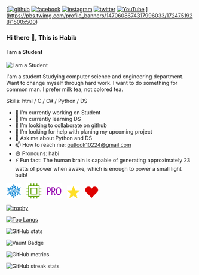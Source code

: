 [[<img src='https://cdn.jsdelivr.net/npm/simple-icons@3.0.1/icons/github.svg' alt='github' height='40'>](https://github.com/Habib-2024)  [<img src='https://cdn.jsdelivr.net/npm/simple-icons@3.0.1/icons/facebook.svg' alt='facebook' height='40'>](https://www.facebook.com/https://www.facebook.com/224HaBiB?mibextid=ZbWKwL)  [<img src='https://cdn.jsdelivr.net/npm/simple-icons@3.0.1/icons/instagram.svg' alt='instagram' height='40'>](https://www.instagram.com/https://www.instagram.com//)  [<img src='https://cdn.jsdelivr.net/npm/simple-icons@3.0.1/icons/twitter.svg' alt='twitter' height='40'>](https://twitter.com/https://x.com/HaBiB10224?t=2xtOvARldGexxhEIWx1kww&s=09)  [<img src='https://cdn.jsdelivr.net/npm/simple-icons@3.0.1/icons/youtube.svg' alt='YouTube' height='40'>](https://www.youtube.com/channel/https://youtube.com/@inspireloop-o7p?si=TbSnVjJtc4TjrqdR)  ](https://pbs.twimg.com/profile_banners/1470608674317996033/1724751928/1500x500)

### Hi there 👋, This is Habib
#### I am a Student
![I am a Student](https://x.com/HaBiB10224/header_photo)

I'am a student Studying computer science and engineering department. Want to change myself through hard work. I want to do something for common man. I prefer milk tea, not colored tea.

Skills: html / C / C# / Python / DS

- 🔭 I’m currently working on Student 
- 🌱 I’m currently learning DS 
- 👯 I’m looking to collaborate on github 
- 🤔 I’m looking for help with planing my upcoming project 
- 💬 Ask me about Python and DS 
- 📫 How to reach me: outlook10224@gmail.com 
- 😄 Pronouns: habi 
- ⚡ Fun fact: The human brain is capable of generating approximately 23 watts of power when awake, which is enough to power a small light bulb! 




<a href='https://archiveprogram.github.com/'><img src='https://raw.githubusercontent.com/acervenky/animated-github-badges/master/assets/acbadge.gif' width='40' height='40'></a> <a href='https://docs.github.com/en/developers'><img src='https://raw.githubusercontent.com/acervenky/animated-github-badges/master/assets/devbadge.gif' width='40' height='40'></a> <a href='https://github.com/pricing'><img src='https://raw.githubusercontent.com/acervenky/animated-github-badges/master/assets/pro.gif' width='40' height='40'></a> <a href='https://stars.github.com/'><img src='https://raw.githubusercontent.com/acervenky/animated-github-badges/master/assets/starbadge.gif' width='35' height='35'></a> <a href='https://docs.github.com/en/github/supporting-the-open-source-community-with-github-sponsors'><img src='https://raw.githubusercontent.com/acervenky/animated-github-badges/master/assets/sponsorbadge.gif' width='35' height='35'></a> 

[![trophy](https://github-profile-trophy.vercel.app/?username=Habib-2024)](https://github.com/ryo-ma/github-profile-trophy)

[![Top Langs](https://github-readme-stats.vercel.app/api/top-langs/?username=Habib-2024)](https://github.com/anuraghazra/github-readme-stats)

![GitHub stats](https://github-readme-stats.vercel.app/api?username=Habib-2024&show_icons=true&count_private=true)  

![Vaunt Badge](https://api.vaunt.dev/v1/github/entities/Habib-2024/contributions?format=svg&private=true)  

![GitHub metrics](https://metrics.lecoq.io/Habib-2024)  

![GitHub streak stats](https://streak-stats.demolab.com/?user=Habib-2024)  

